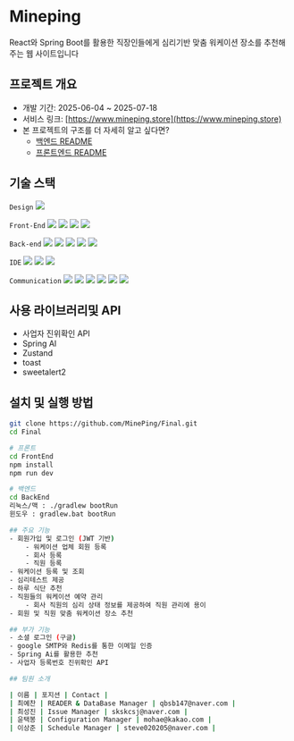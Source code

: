 # Mineping
React와 Spring Boot를 활용한 
직장인들에게 심리기반 맞춤 워케이션 장소를 추천해주는 웹 사이트입니다


## 프로젝트 개요
- 개발 기간: 2025-06-04 ~ 2025-07-18
- 서비스 링크: [https://www.mineping.store](https://www.mineping.store)
- 본 프로젝트의 구조를 더 자세히 알고 싶다면?
    - [백엔드 README](./BackEnd/README.md)
    - [프론트엔드 README](./FrontEnd/README.md)

## 기술 스택
`Design`
<img src="https://img.shields.io/badge/Figma-FF4154?style=flat-square&logo=Figma&logoColor=white"/>

`Front-End`
<img src="https://img.shields.io/badge/React-61DAFB?style=flat-square&logo=React&logoColor=black"/>
<img src="https://img.shields.io/badge/styled--components-DB7093?style=flat-square&logo=styled-components&logoColor=white"/>
<img src="https://img.shields.io/badge/Axios-5A29E4?style=flat-square&logo=axios&logoColor=white"/>
<img src="https://img.shields.io/badge/React%20Hook%20Form-EC5990?style=flat-square&logo=reacthookform&logoColor=white"/>

[//]: # (<img src="https://img.shields.io/badge/Zustand-000000?style=flat-square&logoColor=white"/> <!-- 로고 없음 -->)


`Back-end`
<img src="https://img.shields.io/badge/Spring%20Boot-6DB33F?style=flat-square&logo=SpringBoot&logoColor=white"/>
<img src="https://img.shields.io/badge/JAVA-007396?style=flat-square&logo=Java&logoColor=white"/>
<img src="https://img.shields.io/badge/Redis-DC382D?style=flat-square&logo=Redis&logoColor=white"/>
<img src="https://img.shields.io/badge/MySQL-4479A1?style=flat-square&logo=MySQL&logoColor=white"/>
<img src="https://img.shields.io/badge/Postman-FF6C37?style=flat-square&logo=Postman&logoColor=white"/>

[//]: # (<img src="https://img.shields.io/badge/Spring%20AI-6DB33F?style=flat-square&logo=Spring&logoColor=white"/>)
[//]: # (<img src="https://img.shields.io/badge/JPA-6DB33F?style=flat-square&logo=Java&logoColor=white"/>)

`IDE`
<img src="https://img.shields.io/badge/Visual%20Studio%20Code-007ACC?style=flat-square&logo=visualstudiocode&logoColor=white"/>
<img src="https://img.shields.io/badge/IntelliJ%20IDEA-000000?style=flat-square&logo=intellijidea&logoColor=white"/>
<img src="https://img.shields.io/badge/Cursor-000000?style=flat-square&logo=Cursor&logoColor=white"/>

`Communication`
<img src="https://img.shields.io/badge/Notion-000000?style=flat-square&logo=Notion&logoColor=white"/>
<img src="https://img.shields.io/badge/GitHub-181717?style=flat-square&logo=GitHub&logoColor=white"/>
<img src="https://img.shields.io/badge/Discord-5865F2?style=flat-square&logo=Discord&logoColor=white"/>
<img src="https://img.shields.io/badge/Trello-0052CC?style=flat-square&logo=Trello&logoColor=white"/>
<img src="https://img.shields.io/badge/erdCloud-333333?style=flat-square&logo=cloud&logoColor=white"/>
<img src="https://img.shields.io/badge/Mermaid-ff3670?style=flat-square&logo=Mermaid&logoColor=white"/>

## 사용 라이브러리및 API
- 사업자 진위확인 API
- Spring AI
- Zustand
- toast
- sweetalert2

## 설치 및 실행 방법
```bash
git clone https://github.com/MinePing/Final.git
cd Final

# 프론트
cd FrontEnd
npm install
npm run dev

# 백엔드
cd BackEnd
리눅스/맥 : ./gradlew bootRun
윈도우 : gradlew.bat bootRun

## 주요 기능
- 회원가입 및 로그인 (JWT 기반)
    - 워케이션 업체 회원 등록
    - 회사 등록
    - 직원 등록
- 워케이션 등록 및 조회
- 심리테스트 제공
- 하루 식단 추천
- 직원들의 워케이션 예약 관리
    - 회사 직원의 심리 상태 정보를 제공하여 직원 관리에 용이
- 회원 및 직원 맞춤 워케이션 장소 추천

## 부가 기능
- 소셜 로그인 (구글)
- google SMTP와 Redis를 통한 이메일 인증
- Spring Ai를 활용한 추천
- 사업자 등록번호 진위확인 API

## 팀원 소개

| 이름 | 포지션 | Contact |
| 최예찬 | READER & DataBase Manager | qbsb147@naver.com |
| 최성진 | Issue Manager | skskcsj@naver.com |
| 윤택봉 | Configuration Manager | mohae@kakao.com |
| 이상준 | Schedule Manager | steve020205@naver.com |
